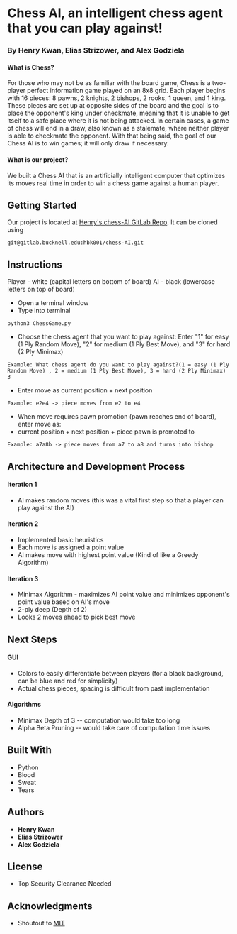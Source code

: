 # Chess AI, an intelligent chess agent that you can play against!
### By Henry Kwan, Elias Strizower, and Alex Godziela

#### What is Chess?


For those who may not be as familiar with the board game, Chess is a two-player perfect information game played on an 8x8 grid. Each player begins with 16 pieces: 8 pawns, 2 knights, 2 bishops, 2 rooks, 1 queen, and 1 king. These pieces are set up at opposite sides of the board and the goal is to place the opponent's king under checkmate, meaning that it is unable to get itself to a safe place where it is not being attacked. In certain cases, a game of chess will end in a draw, also known as a stalemate, where neither player is able to checkmate the opponent. With that being said, the goal of our Chess AI is to win games; it will only draw if necessary.


#### What is our project?


We built a Chess AI that is an artificially intelligent computer that optimizes its moves real time in order to win a chess game against a human player.

## Getting Started

Our project is located at [Henry's chess-AI GitLab Repo](https://gitlab.bucknell.edu/hbk001/chess-AI). It can be cloned using

```
git@gitlab.bucknell.edu:hbk001/chess-AI.git
```

## Instructions

Player - white (capital letters on bottom of board)
AI - black (lowercase letters on top of board)

* Open a terminal window
* Type into terminal
```
python3 ChessGame.py
```

* Choose the chess agent that you want to play against: Enter "1" for easy (1 Ply Random Move), "2" for medium (1 Ply Best Move), and "3" for hard (2 Ply Minimax)
```
Example: What chess agent do you want to play against?(1 = easy (1 Ply Random Move) , 2 = medium (1 Ply Best Move), 3 = hard (2 Ply Minimax)
3
```

* Enter move as current position + next position
```
Example: e2e4 -> piece moves from e2 to e4
```

* When move requires pawn promotion (pawn reaches end of board), enter move as:
* current position + next position + piece pawn is promoted to
```
Example: a7a8b -> piece moves from a7 to a8 and turns into bishop
```

## Architecture and Development Process

#### Iteration 1
* AI makes random moves (this was a vital first step so that a player can play against the AI)


#### Iteration 2
* Implemented basic heuristics
* Each move is assigned a point value
* AI makes move with highest point value (Kind of like a Greedy Algorithm)


#### Iteration 3
* Minimax Algorithm - maximizes AI point value and minimizes opponent's point value based on AI's move
* 2-ply deep (Depth of 2)
* Looks 2 moves ahead to pick best move

## Next Steps

#### GUI
* Colors to easily differentiate between players (for a black background, can be blue and red for simplicity)
* Actual chess pieces, spacing is difficult from past implementation

#### Algorithms
* Minimax Depth of 3 -- computation would take too long
* Alpha Beta Pruning -- would take care of computation time issues

## Built With

* Python
* Blood
* Sweat
* Tears

## Authors

* **Henry Kwan**
* **Elias Strizower**
* **Alex Godziela**


## License

* Top Security Clearance Needed


## Acknowledgments

* Shoutout to [MIT](https://github.com/lamesjim/Chess-AI)
